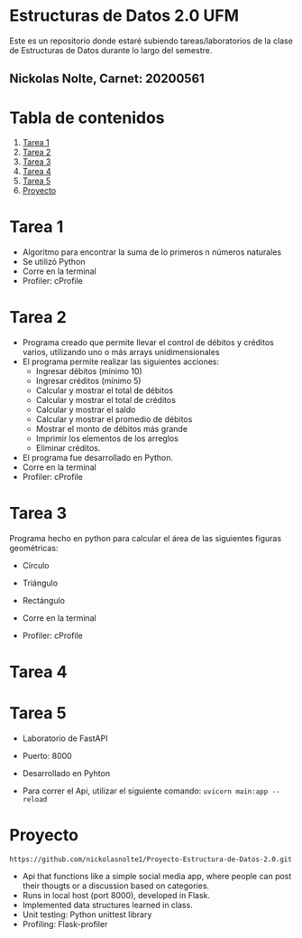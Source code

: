 # Estructuras de Datos 2.0 UFM
Este es un repositorio donde estaré subiendo tareas/laboratorios de la clase de Estructuras de Datos durante lo largo del semestre.

## Nickolas Nolte, Carnet: 20200561


# Tabla de contenidos
1. [Tarea 1](#tarea-1)
2. [Tarea 2](#Tarea-2)
3. [Tarea 3](#Tarea-3)
4. [Tarea 4](#Tarea-4)
5. [Tarea 5](#Tarea-5)
6. [Proyecto](#Proyecto)


# Tarea 1
- Algoritmo para encontrar la suma de lo primeros n números naturales
- Se utilizó Python
- Corre en la terminal
- Profiler: cProfile

# Tarea 2
- Programa creado que permite llevar el control de débitos y créditos varios, utilizando uno o más arrays unidimensionales
- El programa permite realizar las siguientes acciones: 
  - Ingresar débitos (mínimo 10)
  - Ingresar créditos (mínimo 5)
  - Calcular y mostrar el total de débitos
  - Calcular y mostrar el total de créditos
  - Calcular y mostrar el saldo
  - Calcular y mostrar el promedio de débitos
  - Mostrar el monto de débitos más grande
  - Imprimir los elementos de los arreglos
  - Eliminar créditos. 
- El programa fue desarrollado en Python.
- Corre en la terminal
- Profiler: cProfile


# Tarea 3
Programa hecho en python para calcular el área de las siguientes figuras geométricas: 
- Círculo
- Triángulo
- Rectángulo

- Corre en la terminal
- Profiler: cProfile


# Tarea 4

# Tarea 5
- Laboratorio de FastAPI
- Puerto: 8000
- Desarrollado en Pyhton


- Para correr el Api, utilizar el siguiente comando: 
`uvicorn main:app --reload `


# Proyecto
`https://github.com/nickolasnolte1/Proyecto-Estructura-de-Datos-2.0.git`

- Api that functions like a simple social media app, where people can post their thougts or a discussion based on categories.
- Runs in local host (port 8000), developed in Flask.
- Implemented data structures learned in class.
- Unit testing: Python unittest library
- Profiling: Flask-profiler

